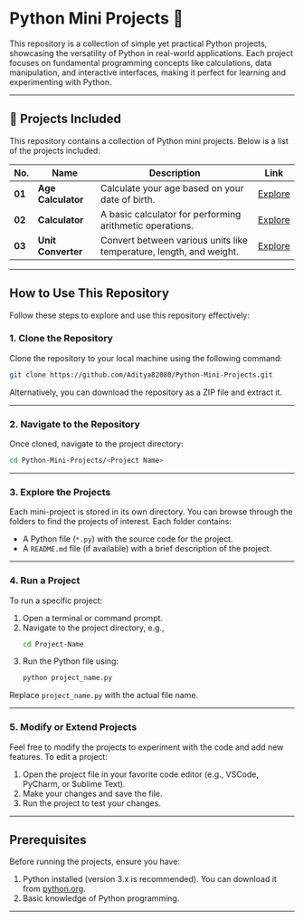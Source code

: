 # Python Mini Projects 🚀
This repository is a collection of simple yet practical Python projects, showcasing the versatility of Python in real-world applications. Each project focuses on fundamental programming concepts like calculations, data manipulation, and interactive interfaces, making it perfect for learning and experimenting with Python.

---

## 🌟 Projects Included
This repository contains a collection of Python mini projects. Below is a list of the projects included:

| **No.** | **Name**             | **Description**                                      | **Link**                                                                 |
| ------- | -------------------- | ---------------------------------------------------- | ------------------------------------------------------------------------ |
| **01**  | **Age Calculator**    | Calculate your age based on your date of birth.      | [Explore](https://github.com/Aditya82080/Python-Mini-Projects/tree/main/Projects/Age%20Calculator) |
| **02**  | **Calculator**        | A basic calculator for performing arithmetic operations. | [Explore](https://github.com/Aditya82080/Python-Mini-Projects/tree/main/Projects/Calculator) |
| **03**  | **Unit Converter**    | Convert between various units like temperature, length, and weight. | [Explore](https://github.com/Aditya82080/Python-Mini-Projects/tree/main/Projects/Unit%20Converter) |

---

## How to Use This Repository

Follow these steps to explore and use this repository effectively:

### 1. Clone the Repository
Clone the repository to your local machine using the following command:
```bash
git clone https://github.com/Aditya82080/Python-Mini-Projects.git
```

Alternatively, you can download the repository as a ZIP file and extract it.

---

### 2. Navigate to the Repository
Once cloned, navigate to the project directory:
```bash
cd Python-Mini-Projects/<Project Name>
```

---

### 3. Explore the Projects
Each mini-project is stored in its own directory. You can browse through the folders to find the projects of interest. Each folder contains:
- A Python file (`*.py`) with the source code for the project.
- A `README.md` file (if available) with a brief description of the project.

---

### 4. Run a Project
To run a specific project:
1. Open a terminal or command prompt.
2. Navigate to the project directory, e.g.,
   ```bash
   cd Project-Name
   ```
3. Run the Python file using:
   ```bash
   python project_name.py
   ```

Replace `project_name.py` with the actual file name.

---

### 5. Modify or Extend Projects
Feel free to modify the projects to experiment with the code and add new features. To edit a project:
1. Open the project file in your favorite code editor (e.g., VSCode, PyCharm, or Sublime Text).
2. Make your changes and save the file.
3. Run the project to test your changes.

---

 ## Prerequisites
Before running the projects, ensure you have:
1. Python installed (version 3.x is recommended). You can download it from [python.org](https://www.python.org/).
2. Basic knowledge of Python programming.

---
